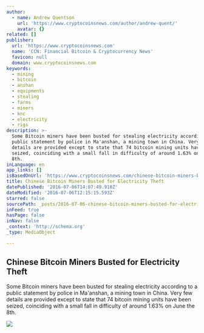 ```yaml
---
author:
  - name: Andrew Quentson
    url: 'https://www.cryptocoinsnews.com/author/andrew-quent/'
    avatar: {}
related: []
publisher:
  url: 'https://www.cryptocoinsnews.com'
  name: 'CCN: Financial Bitcoin & Cryptocurrency News'
  favicon: null
  domain: www.cryptocoinsnews.com
keywords:
  - mining
  - bitcoin
  - anshan
  - equipments
  - stealing
  - farms
  - miners
  - knc
  - electricity
  - rigs
description: >-
  Some Bitcoin miners have been busted for stealing electricity according to a
  public statement by police in Ma'anshan, a mining town in China. Very few
  details are provided except to state that 74 bitcoin mining units have been
  seized, coinciding with a small fall in difficulty of around 1.63% on June the
  8th.
inLanguage: en
app_links: []
isBasedOnUrl: 'https://www.cryptocoinsnews.com/chinese-bitcoin-miners-busted/'
title: Chinese Bitcoin Miners Busted for Electricity Theft
datePublished: '2016-07-06T14:07:49.910Z'
dateModified: '2016-07-06T12:15:15.593Z'
starred: false
sourcePath: _posts/2016-07-06-chinese-bitcoin-miners-busted-for-electricity-theft.md
inFeed: true
hasPage: false
inNav: false
_context: 'http://schema.org'
_type: MediaObject

---
```

<article style=""><h1>Chinese Bitcoin Miners Busted for Electricity Theft</h1><p>Some Bitcoin miners have been busted for stealing electricity according to a public statement by police in Ma'anshan, a mining town in China. Very few details are provided except to state that 74 bitcoin mining units have been seized, coinciding with a small fall in difficulty of around 1.63% on June the 8th.</p><img src="https://www.cryptocoinsnews.com/wp-content/uploads/2016/07/Power-theft.jpg" /></article>